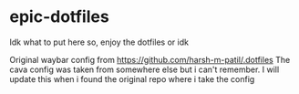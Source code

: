 # epic-dotfiles

Idk what to put here so, enjoy the dotfiles or idk

Original waybar config from https://github.com/harsh-m-patil/.dotfiles
The cava config was taken from somewhere else but i can't remember. I will update this when i found the original repo where i take the config
